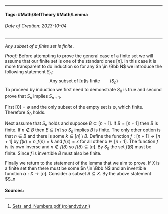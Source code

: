 __________________________________________________________________________
#### **Tags:** #Math/SetTheory #Math/Lemma 
###### *Date of Creation: 2023-10-04*
__________________________________________________________________________

*Any subset of a finite set  is finite*.

*Proof:* Before attempting to prove the general case of a finite set we will assume that our finite set is one of the standard ones $[n]$. In this case it is more transparent to do induction so for any $n \in \Bbb N$ we introduce the following statement $S_n:$ $$\text{Any subset of } [n] \text{is finite} \;\;\;\;\;\;\;\;\; (S_n)$$
To proceed by induction we first need to demonstrate $S_0$ is true and second prove that $S_n$ implies $S_{n + 1}$.

First $[0] = \emptyset$ and the only subset of the empty set is $\emptyset$, which finite. Therefore $S_0$ holds.

Next assume that $S_n$ holds and suppose $B \subseteq [n + 1]$. If $B = [n+1]$ then $B$ is finite. If $n \notin B$ then $B \subseteq [n]$ so $S_n$ implies $B$ is finite. The only other option is that $n \in B$ and there is some $k \in [n] \setminus B$. Define the function $f: [n + 1] \rightarrow [n + 1]$ by $f(k) = n, f(n) = k$ and $f(x) = x$ for all other $x \in [n + 1]$. The function $f$ is its own inverse and $n \notin f(B) \text{ so } f(B) \subseteq [n]$. By $S_n$ the set $f(B)$ must be finite. Since $f$ is invertible $B$ must also be finite. 

Finally we return to the statement of the lemma that we aim to prove. If $X$ is a finite set then there must be some $n \in  \Bbb N$ and an invertible function $\alpha : X \rightarrow [n]$. Consider a subset $A \subseteq X$. By the above statement $S_n
#### Sources:
__________________________________________________________________________
1. [Sets_and_Numbers.pdf (rolandvdv.nl)](https://www.rolandvdv.nl/Sets_and_Numbers.pdf)
